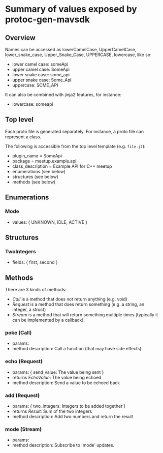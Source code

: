 # Summary of values exposed by protoc-gen-mavsdk

## Overview

Names can be accessed as lowerCamelCase, UpperCamelCase, lower_snake_case, Upper_Snake_Case, UPPERCASE, lowercase, like so:

* lower camel case: someApi
* upper camel case: SomeApi
* lower snake case: some_api
* upper snake case: Some_Api
* uppercase: SOME_API

It can also be combined with jinja2 features, for instance:

* lowercase: someapi

## Top level

Each proto file is generated separately. For instance, a proto file can represent a class.

The following is accessible from the top level template (e.g. `file.j2`):

* plugin_name = SomeApi
* package = meetup.example.api
* class_description = Example API for C++ meetup
* enumerations (see below)
* structures (see below)
* methods (see below)

## Enumerations
### Mode

* values: {
  UNKNOWN,
  IDLE,
  ACTIVE
}

## Structures
### TwoIntegers
* fields: {
  first,
  second
}

## Methods
There are 3 kinds of methods:

* _Call_ is a method that does not return anything (e.g. void)
* _Request_ is a method that does return something (e.g. a string, an integer, a struct)
* _Stream_ is a method that will return something multiple times (typically it can be implemented by a callback).

### poke (Call)
* params: <none>
* method description: Call a function (that may have side effects)

### echo (Request)
* params: {
  send_value: The value being sent
}
* returns _EchoValue_: The value being echoed
* method description: Send a value to be echoed back

### add (Request)
* params: {
  two_integers: Integers to be added together
}
* returns _Result_: Sum of the two integers
* method description: Add two numbers and return the result

### mode (Stream)
* params: <none>
* method description: Subscribe to 'mode' updates.

